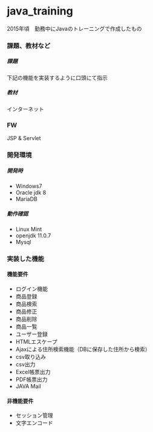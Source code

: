 # java_training
2015年頃　勤務中にJavaのトレーニングで作成したもの

### 課題、教材など
##### 課題
下記の機能を実装するように口頭にて指示

##### 教材
インターネット

### FW
JSP & Servlet

### 開発環境

##### 開発時
- Windows7
- Oracle jdk 8
- MariaDB

##### 動作確認
- Linux Mint
- openjdk 11.0.7
- Mysql 
 

### 実装した機能
#### 機能要件
- ログイン機能
- 商品登録
- 商品検索
- 商品修正
- 商品削除
- 商品一覧
- ユーザー登録
- HTMLエスケープ
- Ajaxによる住所検索機能（DBに保存した住所から検索）
- csv取り込み
- csv出力
- Excel帳票出力
- PDF帳票出力
- JAVA Mail

#### 非機能要件
- セッション管理
- 文字エンコード
